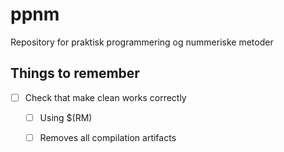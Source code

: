 # ppnm
Repository for praktisk programmering og nummeriske metoder

## Things to remember
- [ ] Check that make clean works correctly
  - [ ] Using $(RM)
  - [ ] Removes all compilation artifacts
  

